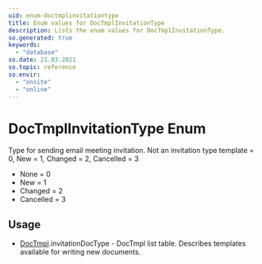 ```yaml
---
uid: enum-doctmplinvitationtype
title: Enum values for DocTmplInvitationType
description: Lists the enum values for DocTmplInvitationType.
so.generated: true
keywords:
  - "database"
so.date: 21.03.2021
so.topic: reference
so.envir:
  - "onsite"
  - "online"
---
```


# DocTmplInvitationType Enum

Type for sending email meeting invitation. Not an invitation type template = 0, New = 1, Changed = 2, Cancelled = 3

* None = 0
* New = 1
* Changed = 2
* Cancelled = 3

## Usage

* [DocTmpl](../doctmpl.md).invitationDocType - DocTmpl list table. Describes templates available for writing new documents.
